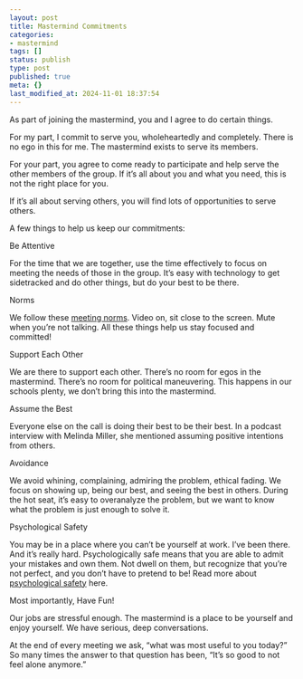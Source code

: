 ```yaml
---
layout: post
title: Mastermind Commitments
categories:
- mastermind
tags: []
status: publish
type: post
published: true
meta: {}
last_modified_at: 2024-11-01 18:37:54
---
```


As part of joining the mastermind, you and I agree to do certain things.

For my part, I commit to serve you, wholeheartedly and completely. There is no ego in this for me. The mastermind exists to serve its members.

For your part, you agree to come ready to participate and help serve the other members of the group. If it’s all about you and what you need, this is not the right place for you.

If it’s all about serving others, you will find lots of opportunities to serve others.

A few things to help us keep our commitments:

Be Attentive

For the time that we are together, use the time effectively to focus on meeting the needs of those in the group. It’s easy with technology to get sidetracked and do other things, but do your best to be there.

Norms

We follow these 
[meeting norms](https://twitter.com/jethrojones/status/1240311707295084544). Video on, sit close to the screen. Mute when you’re not talking. 
All these things help us stay focused and committed!

Support Each Other

We are there to support each other. There’s no room for egos in the mastermind. There’s no room for political maneuvering. This happens in our schools plenty, we don’t bring this into the mastermind.

Assume the Best

Everyone else on the call is doing their best to be their best. In a podcast interview with Melinda Miller, she mentioned assuming positive intentions from others.

Avoidance

We avoid whining, complaining, admiring the problem, ethical fading. We focus on showing up, being our best, and seeing the best in others. During the hot seat, it’s easy to overanalyze the problem, but we want to know what the problem is just enough to solve it.

Psychological Safety

You may be in a place where you can’t be yourself at work. I’ve been there. And it’s really hard. Psychologically safe means that you are able to admit your mistakes and own them. Not dwell on them, but recognize that you’re not perfect, and you don’t have to pretend to be! Read more about 
[psychological safety](https://www.jethrojones.com/blog/psychological-safety?rq=psychological%20safety) here.

Most importantly, 
Have Fun!

Our jobs are stressful enough. The mastermind is a place to be yourself and enjoy yourself. We have serious, deep conversations.

At the end of every meeting we ask, “what was most useful to you today?” So many times the answer to that question has been, “It’s so good to not feel alone anymore.”
